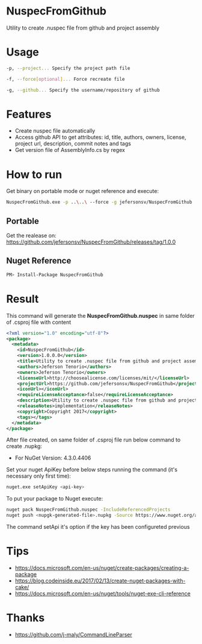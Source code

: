 # NuspecFromGithub
Utility to create .nuspec file from github and project assembly

# Usage
```bash
-p, --project... Specify the project path file

-f, --force[optional]... Force recreate file

-g, --github... Specify the username/repository of github
```

# Features

* Create nuspec file automatically
* Access github API to get attributes: id,  title, authors, owners, license, project url, description, commit notes and tags
* Get version file of AssemblyInfo.cs by regex

# How to run

Get binary on portable mode or nuget reference and execute:

```bash
NuspecFromGithub.exe -p ..\..\ --force -g jefersonsv/NuspecFromGithub
```

## Portable
Get the realease on: https://github.com/jefersonsv/NuspecFromGithub/releases/tag/1.0.0

## Nuget Reference
```bash
PM> Install-Package NuspecFromGithub
```

# Result

This command will generate the **NuspecFromGithub.nuspec** in same folder of .csproj file with content

```xml
<?xml version="1.0" encoding="utf-8"?>
<package>
  <metadata>
    <id>NuspecFromGithub</id>
    <version>1.0.0.0</version>
    <title>Utility to create .nuspec file from github and project assembly</title>
    <authors>Jeferson Tenorio</authors>
    <owners>Jeferson Tenorio</owners>
    <licenseUrl>http://choosealicense.com/licenses/mit/</licenseUrl>
    <projectUrl>https://github.com/jefersonsv/NuspecFromGithub</projectUrl>
    <iconUrl></iconUrl>
    <requireLicenseAcceptance>false</requireLicenseAcceptance>
    <description>Utility to create .nuspec file from github and project assembly</description>
    <releaseNotes>implementation</releaseNotes>
    <copyright>Copyright 2017</copyright>
    <tags></tags>
  </metadata>
</package>
```

After file created, on same folder of .csproj file run below command to create .nupkg:
* For NuGet Version: 4.3.0.4406

Set your nuget ApiKey before below steps running the command (it's necessary only first time):
```bash
nuget.exe setApiKey <api-key>
```

To put your package to Nuget execute:

```bash
nuget pack NuspecFromGithub.nuspec -IncludeReferencedProjects
nuget push <nupgk-generated-file>.nupkg -Source https://www.nuget.org/api/v2/package
```



The command setApi it's option if the key has been configureted previous

# Tips
* https://docs.microsoft.com/en-us/nuget/create-packages/creating-a-package
* https://blog.codeinside.eu/2017/02/13/create-nuget-packages-with-cake/
* https://docs.microsoft.com/en-us/nuget/tools/nuget-exe-cli-reference

# Thanks

* https://github.com/j-maly/CommandLineParser
